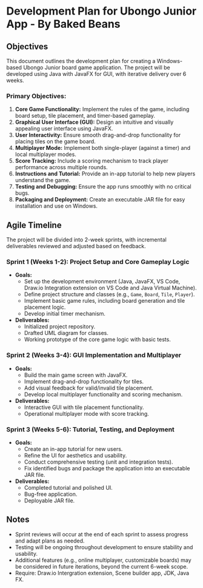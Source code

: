 # Development Plan for Ubongo Junior App - By Baked Beans

## Objectives
This document outlines the development plan for creating a Windows-based Ubongo Junior board game application. The project will be developed using Java with JavaFX for GUI,  with iterative delivery over 6 weeks.

### Primary Objectives:
1. **Core Game Functionality:** Implement the rules of the game, including board setup, tile placement, and timer-based gameplay.
2. **Graphical User Interface (GUI):** Design an intuitive and visually appealing user interface using JavaFX.
3. **User Interactivity:** Ensure smooth drag-and-drop functionality for placing tiles on the game board.
4. **Multiplayer Mode:** Implement both single-player (against a timer) and local multiplayer modes.
5. **Score Tracking:** Include a scoring mechanism to track player performance across multiple rounds.
6. **Instructions and Tutorial:** Provide an in-app tutorial to help new players understand the game.
7. **Testing and Debugging:** Ensure the app runs smoothly with no critical bugs.
8. **Packaging and Deployment:** Create an executable JAR file for easy installation and use on Windows.

## Agile Timeline
The project will be divided into 2-week sprints, with incremental deliverables reviewed and adjusted based on feedback.

### Sprint 1 (Weeks 1-2): Project Setup and Core Gameplay Logic
- **Goals:**
  - Set up the development environment (Java, JavaFX, VS Code, Draw.io Integration extension on VS Code and Java Virtual Machine).
  - Define project structure and classes (e.g., `Game`, `Board`, `Tile`, `Player`).
  - Implement basic game rules, including board generation and tile placement logic.
  - Develop initial timer mechanism.
- **Deliverables:**
  - Initialized project repository.
  - Drafted UML diagram for classes.
  - Working prototype of the core game logic with basic tests.

### Sprint 2 (Weeks 3-4): GUI Implementation and Multiplayer
- **Goals:**
  - Build the main game screen with JavaFX.
  - Implement drag-and-drop functionality for tiles.
  - Add visual feedback for valid/invalid tile placement.
  - Develop local multiplayer functionality and scoring mechanism.
- **Deliverables:**
  - Interactive GUI with tile placement functionality.
  - Operational multiplayer mode with score tracking.

### Sprint 3 (Weeks 5-6): Tutorial, Testing, and Deployment
- **Goals:**
  - Create an in-app tutorial for new users.
  - Refine the UI for aesthetics and usability.
  - Conduct comprehensive testing (unit and integration tests).
  - Fix identified bugs and package the application into an executable JAR file.
- **Deliverables:**
  - Completed tutorial and polished UI.
  - Bug-free application.
  - Deployable JAR file.

## Notes
- Sprint reviews will occur at the end of each sprint to assess progress and adapt plans as needed.
- Testing will be ongoing throughout development to ensure stability and usability.
- Additional features (e.g., online multiplayer, customizable boards) may be considered in future iterations, beyond the current 6-week scope.
- Require: Draw.io Intergration extension, Scene builder app, JDK, Java FX.